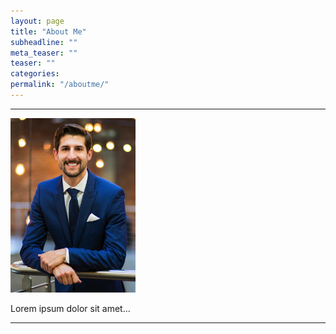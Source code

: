 ```yaml
---
layout: page
title: "About Me"
subheadline: ""
meta_teaser: ""
teaser: ""
categories:
permalink: "/aboutme/"
---
```

<!--more-->
<hr>
<img src="/local_files/aboutme.png" width="200"> <p>Lorem ipsum dolor sit amet...</p>
<hr>
